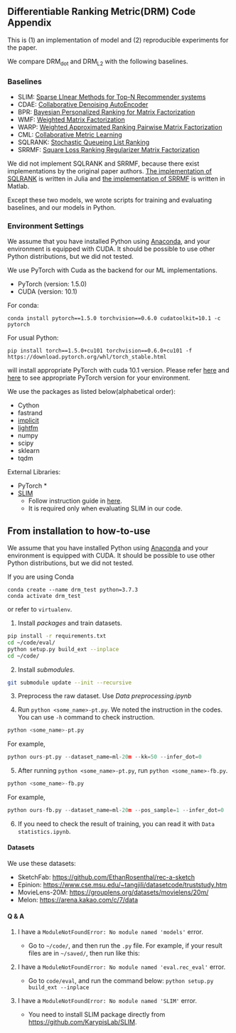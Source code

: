 ## Differentiable Ranking Metric(DRM) Code Appendix

This is (1) an implementation of model and (2) reproducible experiments for the paper.

 We compare DRM<sub>dot</sub> and DRM<sub>L2</sub> with the following baselines.

### Baselines
- SLIM: [Sparse LInear Methods for Top-N Recommender systems](http://glaros.dtc.umn.edu/gkhome/node/774)
- CDAE: [Collaborative Denoising AutoEncoder](https://dl.acm.org/doi/10.1145/2835776.2835837)
- BPR: [Bayesian Personalized Ranking for Matrix Factorization](https://arxiv.org/abs/1205.2618)
- WMF: [Weighted Matrix Factorization](http://yifanhu.net/PUB/cf.pdf)
- WARP: [Weighted Approximated Ranking Pairwise Matrix Factorization](https://static.googleusercontent.com/media/research.google.com/en//pubs/archive/41534.pdf)
- CML: [Collaborative Metric Learning](http://www.cs.cornell.edu/~ylongqi/paper/HsiehYCLBE17.pdf)
- SQLRANK: [Stochastic Queueing List Ranking](https://arxiv.org/abs/1803.00114)
- SRRMF: [Square Loss Ranking Regularizer Matrix Factorization](https://github.com/HERECJ/recsys/tree/master/alg/discrete/SRRMF)

We did not implement SQLRANK and SRRMF, because there exist implementations by the original paper authors.
[The implementation of SQLRANK](https://github.com/wuliwei9278/SQL-Rank) is written in Julia and [the implementation of SRRMF](https://github.com/HERECJ/recsys/tree/master/alg/discrete/SRRMF) is written in Matlab.

Except these two models, we wrote scripts for training and evaluating baselines, and our models in Python.


### Environment Settings
We assume that you have installed Python using [Anaconda](https://docs.anaconda.com/anaconda/install/), and your environment is equipped with CUDA. It should be possible to use other Python distributions, but we did not tested.

We use PyTorch with Cuda as the backend for our ML implementations.
 * PyTorch (version: 1.5.0)
 * CUDA (version: 10.1)

For conda:
```
conda install pytorch==1.5.0 torchvision==0.6.0 cudatoolkit=10.1 -c pytorch
```

For usual Python:
```
pip install torch==1.5.0+cu101 torchvision==0.6.0+cu101 -f https://download.pytorch.org/whl/torch_stable.html
```

will install appropriate PyTorch with cuda 10.1 version. Please refer [here](https://pytorch.org/get-started/locally/) and [here](https://pytorch.org/get-started/previous-versions/) to see appropriate PyTorch version for your environment.


We use the packages as listed below(alphabetical order):
 * Cython
 * fastrand
 * [implicit](https://github.com/benfred/implicit)
 * [lightfm](https://github.com/lyst/lightfm)
 * numpy
 * scipy
 * sklearn
 * tqdm

External Libraries:
* PyTorch
  *
* [SLIM](https://github.com/KarypisLab/SLIM)
  * Follow instruction guide in [here](https://github.com/KarypisLab/SLIM/).
  * It is required only when evaluating SLIM in our code.




From installation to how-to-use
---------------
We assume that you have installed Python using [Anaconda](https://docs.anaconda.com/anaconda/install/) and your environment is equipped with CUDA. It should be possible to use other Python distributions, but we did not tested.

If you are using Conda
```
conda create --name drm_test python=3.7.3
conda activate drm_test
```
or refer to `virtualenv`.

1. Install *packages* and train datasets.
```bash
pip install -r requirements.txt
cd ~/code/eval/
python setup.py build_ext --inplace
cd ~/code/
```

2. Install *submodules*.
```bash
git submodule update --init --recursive
```

3. Preprocess the raw dataset. Use *Data preprocessing.ipynb*

4. Run `python <some_name>-pt.py`. 
We noted the instruction in the codes. You can use `-h` command to check instruction.
```python
python <some_name>-pt.py
```

For example,
```python
python ours-pt.py --dataset_name=ml-20m --kk=50 --infer_dot=0
```

5. After running `python <some_name>-pt.py`, run `python <some_name>-fb.py`.
```python
python <some_name>-fb.py
```

For example,
```python
python ours-fb.py --dataset_name=ml-20m --pos_sample=1 --infer_dot=0
```

6. If you need to check the result of training, you can read it with `Data statistics.ipynb`.


#### Datasets
We use these datasets:

 * SketchFab: https://github.com/EthanRosenthal/rec-a-sketch
 * Epinion: https://www.cse.msu.edu/~tangjili/datasetcode/truststudy.htm
 * MovieLens-20M: https://grouplens.org/datasets/movielens/20m/
 * Melon: https://arena.kakao.com/c/7/data

#### Q & A
1. I have a `ModuleNotFoundError: No module named 'models'` error.
   * Go to `~/code/`, and then run the `.py` file.
     For example, if your result files are in `~/saved/`, then run like this:

2. I have a `ModuleNotFoundError: No module named 'eval.rec_eval'` error.
   * Go to `code/eval`, and run the command below:
    `python setup.py build_ext --inplace`

3. I have a `ModuleNotFoundError: No module named 'SLIM'` error.
   * You need to install SLIM package directly from https://github.com/KarypisLab/SLIM.
